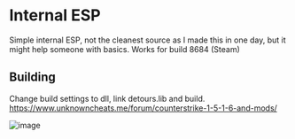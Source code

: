 # Internal ESP

Simple internal ESP, not the cleanest source as I made this in one day, but it might help someone with basics.
Works for build 8684 (Steam)

## Building
Change build settings to dll, link detours.lib and build.  
https://www.unknowncheats.me/forum/counterstrike-1-5-1-6-and-mods/

![image](https://i.imgur.com/bGQGPDB.png)
